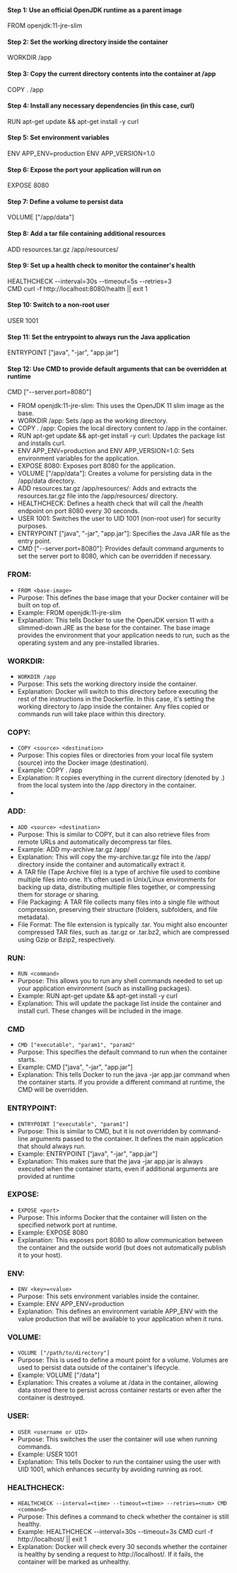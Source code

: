 #### Step 1: Use an official OpenJDK runtime as a parent image
FROM openjdk:11-jre-slim

#### Step 2: Set the working directory inside the container
WORKDIR /app

#### Step 3: Copy the current directory contents into the container at /app
COPY . /app

#### Step 4: Install any necessary dependencies (in this case, curl)
RUN apt-get update && apt-get install -y curl

#### Step 5: Set environment variables
ENV APP_ENV=production
ENV APP_VERSION=1.0

#### Step 6: Expose the port your application will run on
EXPOSE 8080

#### Step 7: Define a volume to persist data
VOLUME ["/app/data"]

#### Step 8: Add a tar file containing additional resources
ADD resources.tar.gz /app/resources/

#### Step 9: Set up a health check to monitor the container's health
HEALTHCHECK --interval=30s --timeout=5s --retries=3 \
  CMD curl -f http://localhost:8080/health || exit 1

#### Step 10: Switch to a non-root user
USER 1001

#### Step 11: Set the entrypoint to always run the Java application
ENTRYPOINT ["java", "-jar", "app.jar"]

#### Step 12: Use CMD to provide default arguments that can be overridden at runtime
CMD ["--server.port=8080"]

 - FROM openjdk:11-jre-slim: This uses the OpenJDK 11 slim image as the base.
 - WORKDIR /app: Sets /app as the working directory.
 - COPY . /app: Copies the local directory content to /app in the container.
 - RUN apt-get update && apt-get install -y curl: Updates the package list and installs curl.
 - ENV APP_ENV=production and ENV APP_VERSION=1.0: Sets environment variables for the application.
 - EXPOSE 8080: Exposes port 8080 for the application.
 - VOLUME ["/app/data"]: Creates a volume for persisting data in the /app/data directory.
 - ADD resources.tar.gz /app/resources/: Adds and extracts the resources.tar.gz file into the /app/resources/ directory.
 - HEALTHCHECK: Defines a health check that will call the /health endpoint on port 8080 every 30 seconds.
 - USER 1001: Switches the user to UID 1001 (non-root user) for security purposes.
 - ENTRYPOINT ["java", "-jar", "app.jar"]: Specifies the Java JAR file as the entry point.
 - CMD ["--server.port=8080"]: Provides default command arguments to set the server port to 8080, which can be overridden if necessary.


###  FROM:
- `FROM <base-image>`
- Purpose: This defines the base image that your Docker container will be built on top of.
- Example: FROM openjdk:11-jre-slim
- Explanation: This tells Docker to use the OpenJDK version 11 with a slimmed-down JRE as the base for the container. The base image provides the environment that your application needs to run, such as the operating system and any pre-installed libraries.

### WORKDIR:
- `WORKDIR /app`
- Purpose: This sets the working directory inside the container.
- Explanation: Docker will switch to this directory before executing the rest of the instructions in the Dockerfile. In this case, it's setting the working directory to /app inside the container. Any files copied or commands run will take place within this directory.

###  COPY:
- `COPY <source> <destination>`
- Purpose: This copies files or directories from your local file system (source) into the Docker image (destination).
- Example: COPY . /app
- Explanation: It copies everything in the current directory (denoted by .) from the local system into the /app directory in the container.
- 
### ADD: 
 - ` ADD <source> <destination> `
 - Purpose: This is similar to COPY, but it can also retrieve files from remote URLs and automatically decompress tar files.
 - Example: ADD my-archive.tar.gz /app/
 - Explanation: This will copy the my-archive.tar.gz file into the /app/ directory inside the container and automatically extract it.
 -  A TAR file (Tape Archive file) is a type of archive file used to combine multiple files into one. It’s often used in Unix/Linux environments for backing up data, distributing multiple files together, or compressing them for storage or sharing.
 -  File Packaging: A TAR file collects many files into a single file without compression, preserving their structure (folders, subfolders, and file metadata).
 -  File Format: The file extension is typically .tar. You might also encounter compressed TAR files, such as .tar.gz or .tar.bz2, which are compressed using Gzip or Bzip2, respectively.
  
### RUN:
  - `RUN <command> `
  - Purpose: This allows you to run any shell commands needed to set up your application environment (such as installing packages).
  - Example: RUN apt-get update && apt-get install -y curl
  - Explanation: This will update the package list inside the container and install curl. These changes will be included in the image.

### CMD
- `CMD ["executable", "param1", "param2"`
- Purpose: This specifies the default command to run when the container starts.
- Example: CMD ["java", "-jar", "app.jar"]
- Explanation: This tells Docker to run the java -jar app.jar command when the container starts. If you provide a different command at runtime, the CMD will be overridden.

###  ENTRYPOINT:
- `ENTRYPOINT ["executable", "param1"]`
- Purpose: This is similar to CMD, but it is not overridden by command-line arguments passed to the container. It defines the main application that should always run.
- Example: ENTRYPOINT ["java", "-jar", "app.jar"]
- Explanation: This makes sure that the java -jar app.jar is always executed when the container starts, even if additional arguments are provided at runtime

### EXPOSE:
- `EXPOSE <port>`
- Purpose: This informs Docker that the container will listen on the specified network port at runtime.
- Example: EXPOSE 8080
- Explanation: This exposes port 8080 to allow communication between the container and the outside world (but does not automatically publish it to your host).

 ### ENV:
 - `ENV <key>=<value>`
 - Purpose: This sets environment variables inside the container.
 - Example: ENV APP_ENV=production
 - Explanation: This defines an environment variable APP_ENV with the value production that will be available to your application when it runs.

 ### VOLUME:
 - `VOLUME ["/path/to/directory"]`
 - Purpose: This is used to define a mount point for a volume. Volumes are used to persist data outside of the container's lifecycle.
 - Example: VOLUME ["/data"]
 - Explanation: This creates a volume at /data in the container, allowing data stored there to persist across container restarts or even after the container is destroyed.

###  USER:
- `USER <username or UID>`
- Purpose: This switches the user the container will use when running commands.
- Example: USER 1001
- Explanation: This tells Docker to run the container using the user with UID 1001, which enhances security by avoiding running as root.

###  HEALTHCHECK:
- `HEALTHCHECK --interval=<time> --timeout=<time> --retries=<num> CMD <command>`
- Purpose: This defines a command to check whether the container is still healthy.
- Example: HEALTHCHECK --interval=30s --timeout=3s CMD curl -f http://localhost/ || exit 1
- Explanation: Docker will check every 30 seconds whether the container is healthy by sending a request to http://localhost/. If it fails, the container will be marked as unhealthy.


